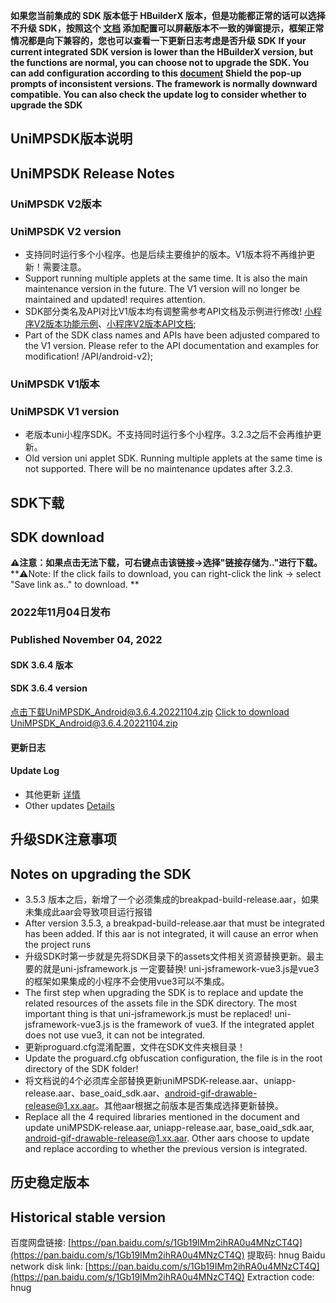 **如果您当前集成的 SDK 版本低于 HBuilderX 版本，但是功能都正常的话可以选择不升级 SDK，按照这个 [文档](https://ask.dcloud.net.cn/article/35627) 添加配置可以屏蔽版本不一致的弹窗提示，框架正常情况都是向下兼容的，您也可以查看一下更新日志考虑是否升级 SDK**
**If your current integrated SDK version is lower than the HBuilderX version, but the functions are normal, you can choose not to upgrade the SDK. You can add configuration according to this [document](https://ask.dcloud.net.cn/article/35627) Shield the pop-up prompts of inconsistent versions. The framework is normally downward compatible. You can also check the update log to consider whether to upgrade the SDK**

## UniMPSDK版本说明
## UniMPSDK Release Notes

### UniMPSDK V2版本
### UniMPSDK V2 version

+ 支持同时运行多个小程序。也是后续主要维护的版本。V1版本将不再维护更新！需要注意。
+ Support running multiple applets at the same time. It is also the main maintenance version in the future. The V1 version will no longer be maintained and updated! requires attention.
+ SDK部分类名及API对比V1版本均有调整需参考API文档及示例进行修改! [小程序V2版本功能示例](UniMPDocs/Sample/android-v2)、[小程序V2版本API文档](UniMPDocs/API/android-v2);
+ Part of the SDK class names and APIs have been adjusted compared to the V1 version. Please refer to the API documentation and examples for modification! /API/android-v2);

### UniMPSDK V1版本
### UniMPSDK V1 version

+ 老版本uni小程序SDK。不支持同时运行多个小程序。3.2.3之后不会再维护更新。
+ Old version uni applet SDK. Running multiple applets at the same time is not supported. There will be no maintenance updates after 3.2.3.

## SDK下载
## SDK download

**⚠️注意：如果点击无法下载，可右键点击该链接->选择"链接存储为.."进行下载。**
**⚠️Note: If the click fails to download, you can right-click the link -> select "Save link as.." to download. **

### 2022年11月04日发布
### Published November 04, 2022

#### SDK 3.6.4 版本
#### SDK 3.6.4 version

[点击下载UniMPSDK_Android@3.6.4.20221104.zip](https://native-res.dcloud.net.cn/unimp-sdk/UniMPSDK_Android%403.6.4.20221104.zip)
[Click to download UniMPSDK_Android@3.6.4.20221104.zip](https://native-res.dcloud.net.cn/unimp-sdk/UniMPSDK_Android%403.6.4.20221104.zip)

#### 更新日志
#### Update Log

+ 其他更新 [详情](https://download1.dcloud.net.cn/hbuilderx/changelog/3.6.4.20220922.html)
+ Other updates [Details](https://download1.dcloud.net.cn/hbuilderx/changelog/3.6.4.20220922.html)


## 升级SDK注意事项
## Notes on upgrading the SDK

+ 3.5.3 版本之后，新增了一个必须集成的breakpad-build-release.aar，如果未集成此aar会导致项目运行报错
+ After version 3.5.3, a breakpad-build-release.aar that must be integrated has been added. If this aar is not integrated, it will cause an error when the project runs
+ 升级SDK时第一步就是先将SDK目录下的assets文件相关资源替换更新。最主要的就是uni-jsframework.js 一定要替换! uni-jsframework-vue3.js是vue3的框架如果集成的小程序不会使用vue3可以不集成。
+ The first step when upgrading the SDK is to replace and update the related resources of the assets file in the SDK directory. The most important thing is that uni-jsframework.js must be replaced! uni-jsframework-vue3.js is the framework of vue3. If the integrated applet does not use vue3, it can not be integrated.
+ 更新proguard.cfg混淆配置，文件在SDK文件夹根目录！
+ Update the proguard.cfg obfuscation configuration, the file is in the root directory of the SDK folder!
+ 将文档说的4个必须库全部替换更新uniMPSDK-release.aar、uniapp-release.aar、base_oaid_sdk.aar、android-gif-drawable-release@1.xx.aar。其他aar根据之前版本是否集成选择更新替换。
+ Replace all the 4 required libraries mentioned in the document and update uniMPSDK-release.aar, uniapp-release.aar, base_oaid_sdk.aar, android-gif-drawable-release@1.xx.aar. Other aars choose to update and replace according to whether the previous version is integrated.

## 历史稳定版本
## Historical stable version

百度网盘链接: [https://pan.baidu.com/s/1Gb19IMm2ihRA0u4MNzCT4Q](https://pan.baidu.com/s/1Gb19IMm2ihRA0u4MNzCT4Q) 提取码: hnug
Baidu network disk link: [https://pan.baidu.com/s/1Gb19IMm2ihRA0u4MNzCT4Q](https://pan.baidu.com/s/1Gb19IMm2ihRA0u4MNzCT4Q) Extraction code: hnug
